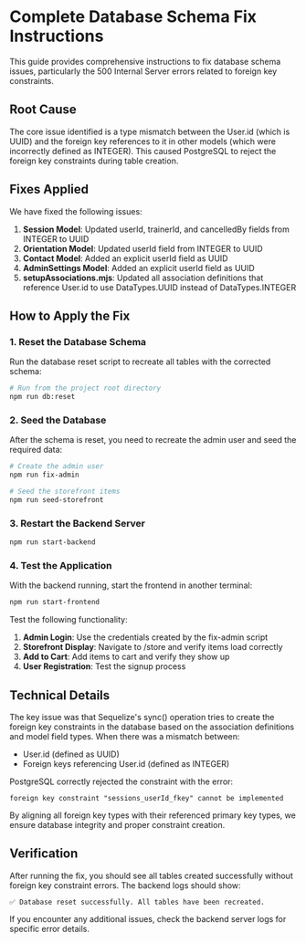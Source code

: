# Complete Database Schema Fix Instructions

This guide provides comprehensive instructions to fix database schema issues, particularly the 500 Internal Server errors related to foreign key constraints.

## Root Cause

The core issue identified is a type mismatch between the User.id (which is UUID) and the foreign key references to it in other models (which were incorrectly defined as INTEGER). This caused PostgreSQL to reject the foreign key constraints during table creation.

## Fixes Applied

We have fixed the following issues:

1. **Session Model**: Updated userId, trainerId, and cancelledBy fields from INTEGER to UUID
2. **Orientation Model**: Updated userId field from INTEGER to UUID
3. **Contact Model**: Added an explicit userId field as UUID
4. **AdminSettings Model**: Added an explicit userId field as UUID
5. **setupAssociations.mjs**: Updated all association definitions that reference User.id to use DataTypes.UUID instead of DataTypes.INTEGER

## How to Apply the Fix

### 1. Reset the Database Schema

Run the database reset script to recreate all tables with the corrected schema:

```bash
# Run from the project root directory
npm run db:reset
```

### 2. Seed the Database

After the schema is reset, you need to recreate the admin user and seed the required data:

```bash
# Create the admin user
npm run fix-admin

# Seed the storefront items
npm run seed-storefront
```

### 3. Restart the Backend Server

```bash
npm run start-backend
```

### 4. Test the Application

With the backend running, start the frontend in another terminal:

```bash
npm run start-frontend
```

Test the following functionality:

1. **Admin Login**: Use the credentials created by the fix-admin script
2. **Storefront Display**: Navigate to /store and verify items load correctly
3. **Add to Cart**: Add items to cart and verify they show up
4. **User Registration**: Test the signup process

## Technical Details

The key issue was that Sequelize's sync() operation tries to create the foreign key constraints in the database based on the association definitions and model field types. When there was a mismatch between:

- User.id (defined as UUID)
- Foreign keys referencing User.id (defined as INTEGER)

PostgreSQL correctly rejected the constraint with the error:
```
foreign key constraint "sessions_userId_fkey" cannot be implemented
```

By aligning all foreign key types with their referenced primary key types, we ensure database integrity and proper constraint creation.

## Verification

After running the fix, you should see all tables created successfully without foreign key constraint errors. The backend logs should show:

```
✅ Database reset successfully. All tables have been recreated.
```

If you encounter any additional issues, check the backend server logs for specific error details.
